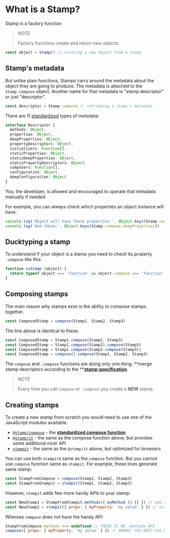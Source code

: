 # What is a Stamp?

Stamp is a factory function

> _NOTE_
>
> Factory functions create and return new objects.

```js
const object = Stamp() // creating a new object from a stamp
```

## Stamp's metadata

But unlike plain functions, Stamps carry around the metadata about the object they are going to produce. The metadata is attached to the `Stamp.compose` object. Another name for that metadata is "stamp descriptor" or just "descriptor".

```js
const descriptor = Stamp.compose // retrieving a stamp's metadata
```

There are 11 [standardized](/specification.md) types of metadata:

```ts
interface Descriptor {
  methods: Object,
  properties: Object,
  deepProperties: Object,
  propertyDescriptors: Object,
  initializers: Function[],
  staticProperties: Object,
  staticDeepProperties: Object,
  staticPropertyDescriptors: Object,
  composers: Function[],
  configuration: Object,
  deepConfiguration: Object
}
```

You, the developer, is allowed and encouraged to operate that metadata manually if needed.

For example, you can always check which properties an object instance will have:

```js
console.log('Object will have these properties:', Object.keys(Stamp.compose.properties))
console.log('And these:', Object.keys(Stamp.compose.deepProperties))
```

## Ducktyping a stamp

To understand if your object is a stamp you need to check its property `.compose` like this:

```js
function isStamp (object) {
  return typeof object === 'function' && object.compose === 'function'
}
```

## Composing stamps

The main reason why stamps exist is the ability to compose stamps together.

```js
const ComposedStamp = compose(Stamp1, Stamp2, Stamp3)
```

The line above is identical to these:

```js
const ComposedStamp = Stamp1.compose(Stamp2, Stamp3)
const ComposedStamp = Stamp1.compose(Stamp2).compose(Stamp3)
const ComposedStamp = Stamp1.compose(Stamp2.compose(Stamp3))
const ComposedStamp = compose().compose(Stamp1, Stamp2, Stamp3)
```

The `compose`  and `.compose` functions are doing only one thing: **merge stamp descriptors according to the **[**stamp specification**](/specification.md).

> _NOTE_
>
> Every time you call `compose` or `.compose` you create a **NEW** stamp.

## Creating stamps

To create a new stamp from scratch you would need to use one of the JavaScript modules available:

* [`@stamp/compose`](https://www.npmjs.com/package/@stamp/compose) - the [**standardized compose function**](/specification.md)
* [`@stamp/it`](https://www.npmjs.com/package/@stamp/it) - the same as the compose function above, but provides some additional nicer API
* [`stampit`](https://www.npmjs.com/package/stampit) - the same as the `@stamp/it` above, but optimized for browsers

You can use both `stampit`s same as the `compose` function. But you cannot use `compose` function same as `stampit`. For example, these lines generate same stamp:

```js
const StampFromCompose = compose(Stamp1, Stamp2, Stamp3)
const StampFromStampit = stampit(Stamp1, Stamp2, Stamp3)
```

However, `stampit` adds few more handy APIs to your stamp:

```js
const NewStamp1 = StampFromStampit.methods({ myMethod () {} }) // add a method metadata
const NewStamp2 = stampit({ props: { myProperty: 'my value' } }) // using "props" metadata shortcut
```

Whereas `compose` does not have the handy API:

```js
StampFromCompose.methods === undefined // THERE IS NO .methods API
compose({ props: { myProperty: 'my value' } }) // WRONG! YOU MUST USE FULL "properties" STRING
```



